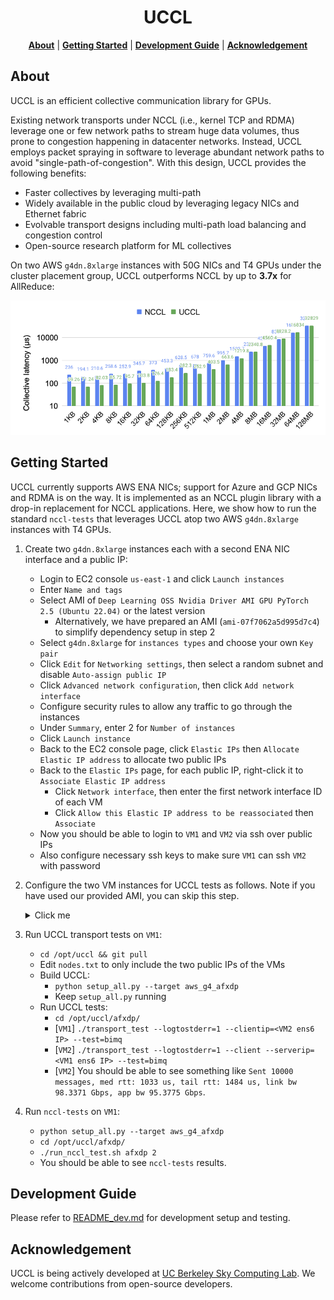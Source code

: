 <div align="center">

# UCCL

<p align="center">
    <a href="#about"><b>About</b></a> | 
    <a href="#getting-started"><b>Getting Started</b></a> | 
    <a href="#development-guide"><b>Development Guide</b></a> | 
    <a href="#acknowledgement"><b>Acknowledgement</b></a>
</p>

</div>

## About 

UCCL is an efficient collective communication library for GPUs. 

Existing network transports under NCCL (i.e., kernel TCP and RDMA) leverage one or few network paths to stream huge data volumes, thus prone to congestion happening in datacenter networks. Instead, UCCL employs packet spraying in software to leverage abundant network paths to avoid "single-path-of-congestion". With this design, UCCL provides the following benefits: 
* Faster collectives by leveraging multi-path
* Widely available in the public cloud by leveraging legacy NICs and Ethernet fabric
* Evolvable transport designs including multi-path load balancing and congestion control
* Open-source research platform for ML collectives

On two AWS `g4dn.8xlarge` instances with 50G NICs and T4 GPUs under the cluster placement group, UCCL outperforms NCCL by up to **3.7x** for AllReduce: 

![UCCL Performance Report](./allreduce_perf.png)

## Getting Started

UCCL currently supports AWS ENA NICs; support for Azure and GCP NICs and RDMA is on the way. It is implemented as an NCCL plugin library with a drop-in replacement for NCCL applications. Here, we show how to run the standard `nccl-tests` that leverages UCCL atop two AWS `g4dn.8xlarge` instances with T4 GPUs. 

1. Create two `g4dn.8xlarge` instances each with a second ENA NIC interface and a public IP: 
    * Login to EC2 console `us-east-1` and click `Launch instances`
    * Enter `Name and tags`
    * Select AMI of `Deep Learning OSS Nvidia Driver AMI GPU PyTorch 2.5 (Ubuntu 22.04)` or the latest version
        * Alternatively, we have prepared an AMI (`ami-07f7062a5d995d7c4`) to simplify dependency setup in step 2
    * Select `g4dn.8xlarge` for `instances types` and choose your own `Key pair`
    * Click `Edit` for `Networking settings`, then select a random subnet and disable `Auto-assign public IP`
    * Click `Advanced network configuration`, then click `Add network interface`
    * Configure security rules to allow any traffic to go through the instances
    * Under `Summary`, enter 2 for `Number of instances`
    * Click `Launch instance`
    * Back to the EC2 console page, click `Elastic IPs` then `Allocate Elastic IP address` to allocate two public IPs
    * Back to the `Elastic IPs` page, for each public IP, right-click it to `Associate Elastic IP address`
        * Click `Network interface`, then enter the first network interface ID of each VM
        * Click `Allow this Elastic IP address to be reassociated` then `Associate`
    * Now you should be able to login to `VM1` and `VM2` via ssh over public IPs
    * Also configure necessary ssh keys to make sure `VM1` can ssh `VM2` with password

2. Configure the two VM instances for UCCL tests as follows. Note if you have used our provided AMI, you can skip this step.
    <details><summary>Click me</summary>
    
    * Build `uccl` under the `/opt` folder:
        * `sudo chown ubuntu:ubuntu /opt && cd /opt`
        * `git clone https://github.com/uccl-project/uccl.git && cd uccl`
        * Install dependency: 
            ```
            sudo apt update
            sudo apt install clang llvm libelf-dev libpcap-dev build-essential libc6-dev-i386 linux-tools-$(uname -r) libgoogle-glog-dev libgtest-dev byobu net-tools iperf iperf3 libgtest-dev cmake -y

             # re-login to use conda
            ./setup_extra.sh
            conda activate && conda install paramiko -y

            # ignore "config.h: No such file or directory" at the end
            make
            ```
        * Update AWS ENA driver to support zero-copy AF_XDP
            ```
            # Install last ena driver with reboot persistent
            sudo apt-get install dkms
            git clone https://github.com/amzn/amzn-drivers.git -b ena_linux_2.13.0
            sudo mv amzn-drivers /usr/src/amzn-drivers-2.13.0
            sudo vi /usr/src/amzn-drivers-2.13.0/dkms.conf

            # Paste the following and save the file:
            PACKAGE_NAME="ena"
            PACKAGE_VERSION="2.13.0"
            CLEAN="make -C kernel/linux/ena clean"
            MAKE="make -C kernel/linux/ena/ BUILD_KERNEL=${kernelver}"
            BUILT_MODULE_NAME[0]="ena"
            BUILT_MODULE_LOCATION="kernel/linux/ena"
            DEST_MODULE_LOCATION[0]="/updates"
            DEST_MODULE_NAME[0]="ena"
            REMAKE_INITRD="yes"
            AUTOINSTALL="yes"

            sudo dkms add -m amzn-drivers -v 2.13.0
            sudo dkms build -m amzn-drivers -v 2.13.0
            sudo dkms install -m amzn-drivers -v 2.13.0
            sudo modprobe -r ena; sudo modprobe ena
            ```
    * Build `nccl` and `nccl-tests` under the `/opt/uccl` folder:
        ```
        cd nccl
        make src.build -j
        cp src/include/nccl_common.h build/include/
        cd ..

        cd nccl-tests
        make MPI=1 MPI_HOME=/usr/lib/x86_64-linux-gnu/openmpi CUDA_HOME=/usr/local/cuda NCCL_HOME=/opt/uccl/nccl/build -j
        cd ..
        ```
    </details>

3. Run UCCL transport tests on `VM1`:
    * `cd /opt/uccl && git pull`
    * Edit `nodes.txt` to only include the two public IPs of the VMs
    * Build UCCL: 
        * `python setup_all.py --target aws_g4_afxdp`
        * Keep `setup_all.py` running
    * Run UCCL tests: 
        * `cd /opt/uccl/afxdp/`
        * [`VM1`] `./transport_test --logtostderr=1 --clientip=<VM2 ens6 IP> --test=bimq`
        * [`VM2`] `./transport_test --logtostderr=1 --client --serverip=<VM1 ens6 IP> --test=bimq`
        * [`VM2`] You should be able to see something like `Sent 10000 messages, med rtt: 1033 us, tail rtt: 1484 us, link bw 98.3371 Gbps, app bw 95.3775 Gbps`. 

4. Run `nccl-tests` on `VM1`: 
    * `python setup_all.py --target aws_g4_afxdp`
    * `cd /opt/uccl/afxdp/`
    * `./run_nccl_test.sh afxdp 2`
    * You should be able to see `nccl-tests` results. 

## Development Guide

Please refer to [README_dev.md](./README_dev.md) for development setup and testing.

## Acknowledgement

UCCL is being actively developed at [UC Berkeley Sky Computing Lab](https://sky.cs.berkeley.edu/). We welcome contributions from open-source developers. 
